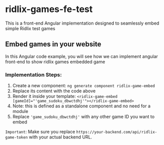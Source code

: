 # ridlix-games-fe-test

This is a front-end Angular implementation designed to seamlessly embed simple Ridlix test games

## Embed games in your website

In this Angular code example, you will see how we can implement angular front-end to show ridlix games embedded game

### Implementation Steps:

1. Create a new component: `ng generate component ridlix-game-embed`
2. Replace its content with the code above
3. Render it inside your template: `<ridlix-game-embed [gameId]="'game_sudoku_dbwctdhj'"></ridlix-game-embed>`
4. Note: this is defined as a standalone component and no need for a module
5. Replace `'game_sudoku_dbwctdhj'` with any other game ID you want to embed

`Important`: Make sure you replace `https://your-backend.com/api/ridlix-game-token` with your actual backend URL.
